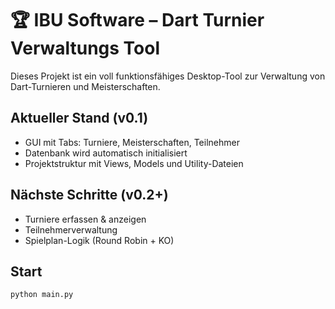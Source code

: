 # 🏆 IBU Software – Dart Turnier Verwaltungs Tool

Dieses Projekt ist ein voll funktionsfähiges Desktop-Tool zur Verwaltung von Dart-Turnieren und Meisterschaften.

## Aktueller Stand (v0.1)
- GUI mit Tabs: Turniere, Meisterschaften, Teilnehmer
- Datenbank wird automatisch initialisiert
- Projektstruktur mit Views, Models und Utility-Dateien

## Nächste Schritte (v0.2+)
- Turniere erfassen & anzeigen
- Teilnehmerverwaltung
- Spielplan-Logik (Round Robin + KO)

## Start
```bash
python main.py
